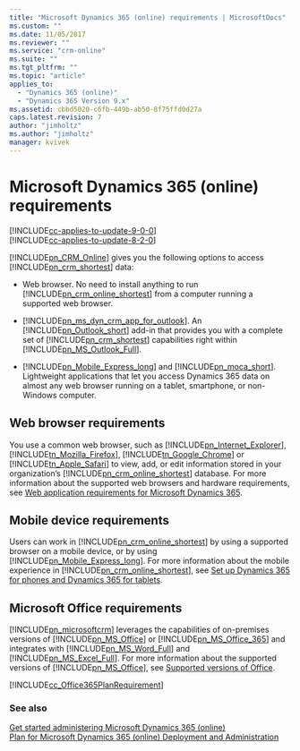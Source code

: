 ```yaml
---
title: "Microsoft Dynamics 365 (online) requirements | MicrosoftDocs"
ms.custom: ""
ms.date: 11/05/2017
ms.reviewer: ""
ms.service: "crm-online"
ms.suite: ""
ms.tgt_pltfrm: ""
ms.topic: "article"
applies_to: 
  - "Dynamics 365 (online)"
  - "Dynamics 365 Version 9.x"
ms.assetid: cbbd5020-c6fb-449b-ab50-8f75ffd0d27a
caps.latest.revision: 7
author: "jimholtz"
ms.author: "jimholtz"
manager: kvivek
---
```

# Microsoft Dynamics 365 (online) requirements 

[!INCLUDE[cc-applies-to-update-9-0-0](../includes/cc_applies_to_update_9_0_0.md)]<br/>[!INCLUDE[cc-applies-to-update-8-2-0](../includes/cc_applies_to_update_8_2_0.md)]

[!INCLUDE[pn_CRM_Online](../includes/pn-crm-online.md)] gives you the following options to access [!INCLUDE[pn_crm_shortest](../includes/pn-crm-shortest.md)] data:  
  
-   Web browser. No need to install anything to run [!INCLUDE[pn_crm_online_shortest](../includes/pn-crm-online-shortest.md)] from a computer running a supported web browser.  

- [!INCLUDE[pn_ms_dyn_crm_app_for_outlook](../includes/pn-ms-dyn-crm-app-for-outlook.md)]. An [!INCLUDE[pn_Outlook_short](../includes/pn-outlook-short.md)] add-in that provides you with a complete set of [!INCLUDE[pn_crm_shortest](../includes/pn-crm-shortest.md)] capabilities right within [!INCLUDE[pn_MS_Outlook_Full](../includes/pn-ms-outlook-full.md)].  
  
- [!INCLUDE[pn_Mobile_Express_long](../includes/pn-mobile-express-long.md)] and [!INCLUDE[pn_moca_short](../includes/pn-moca-short.md)]. Lightweight applications that let you access Dynamics 365 data on almost any web browser running on a tablet, smartphone, or non-Windows computer.  
  
## Web browser requirements  
 You use a common web browser, such as [!INCLUDE[pn_Internet_Explorer](../includes/pn-internet-explorer.md)], [!INCLUDE[tn_Mozilla_Firefox](../includes/tn-mozilla-firefox.md)], [!INCLUDE[tn_Google_Chrome](../includes/tn-google-chrome.md)] or [!INCLUDE[tn_Apple_Safari](../includes/tn-apple-safari.md)] to view, add, or edit information stored in your organization’s [!INCLUDE[pn_crm_online_shortest](../includes/pn-crm-online-shortest.md)] database. For more information about the supported web browsers and hardware requirements, see [Web application requirements for Microsoft Dynamics 365](web-application-requirements.md).  

## Mobile device requirements  
 Users can work in [!INCLUDE[pn_crm_online_shortest](../includes/pn-crm-online-shortest.md)] by using a supported browser on a mobile device, or by using [!INCLUDE[pn_Mobile_Express_long](../includes/pn-mobile-express-long.md)]. For more information about the mobile experience in [!INCLUDE[pn_crm_online_shortest](../includes/pn-crm-online-shortest.md)], see [Set up Dynamics 365 for phones and Dynamics 365 for tablets](https://docs.microsoft.com/dynamics365/customer-engagement/mobile-app/set-up-dynamics-365-for-phones-and-dynamics-365-for-tablets).  

## Microsoft Office requirements  
 [!INCLUDE[pn_microsoftcrm](../includes/pn-microsoftcrm.md)] leverages the capabilities of on-premises versions of [!INCLUDE[pn_MS_Office](../includes/pn-ms-office.md)] or [!INCLUDE[pn_MS_Office_365](../includes/pn-ms-office-365.md)] and integrates with [!INCLUDE[pn_MS_Word_Full](../includes/pn-ms-word-full.md)] and [!INCLUDE[pn_MS_Excel_Full](../includes/pn-ms-excel-full.md)]. For more information about the supported versions of [!INCLUDE[pn_MS_Office](../includes/pn-ms-office.md)], see [Supported versions of Office](web-application-requirements.md#supported-versions-of-office).  
  
 [!INCLUDE[cc_Office365PlanRequirement](../includes/cc-office365planrequirement.md)]  
  
### See also  
 [Get started administering Microsoft Dynamics 365 (online)](getting-started.md)   
 [Plan for Microsoft Dynamics 365 (online) Deployment and Administration](plan-for-deployment-and-administration.md)   
